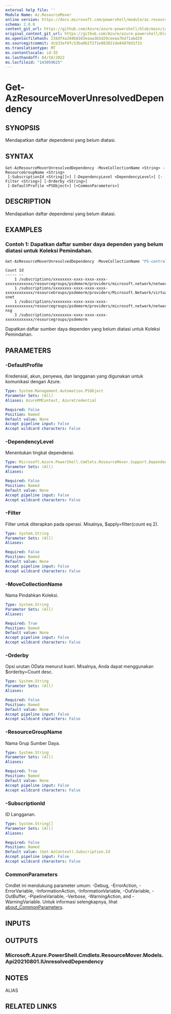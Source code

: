 ```yaml
---
external help file: ''
Module Name: Az.ResourceMover
online version: https://docs.microsoft.com/powershell/module/az.resourcemover/get-azresourcemoverunresolveddependency
schema: 2.0.0
content_git_url: https://github.com/Azure/azure-powershell/blob/main/src/ResourceMover/help/Get-AzResourceMoverUnresolvedDependency.md
original_content_git_url: https://github.com/Azure/azure-powershell/blob/main/src/ResourceMover/help/Get-AzResourceMoverUnresolvedDependency.md
ms.openlocfilehash: 238df4a284b8103eaaa3b5d29ceeaa7bd71abd29
ms.sourcegitcommit: dcb33efdfc53ba0b2f271e883021de84878d1f31
ms.translationtype: MT
ms.contentlocale: id-ID
ms.lasthandoff: 04/18/2022
ms.locfileid: "143059625"
---
```

# Get-AzResourceMoverUnresolvedDependency

## SYNOPSIS
Mendapatkan daftar dependensi yang belum diatasi.

## SYNTAX

```
Get-AzResourceMoverUnresolvedDependency -MoveCollectionName <String> -ResourceGroupName <String>
 [-SubscriptionId <String[]>] [-DependencyLevel <DependencyLevel>] [-Filter <String>] [-Orderby <String>]
 [-DefaultProfile <PSObject>] [<CommonParameters>]
```

## DESCRIPTION
Mendapatkan daftar dependensi yang belum diatasi.

## EXAMPLES

### Contoh 1: Dapatkan daftar sumber daya dependen yang belum diatasi untuk Koleksi Pemindahan.
```powershell
Get-AzResourceMoverUnresolvedDependency -MoveCollectionName "PS-centralus-westcentralus-demoRMS" -ResourceGroupName "RG-MoveCollection-demoRMS" -DependencyLevel Descendant
```

```output
Count Id                                                                                                                                        
----- --                                                                                                                                        
    1 /subscriptions/xxxxxxxx-xxxx-xxxx-xxxx-xxxxxxxxxxxx/resourcegroups/psdemorm/providers/microsoft.network/networkinterfaces/psdemovm111   
    1 /subscriptions/xxxxxxxx-xxxx-xxxx-xxxx-xxxxxxxxxxxx/resourceGroups/psdemorm/providers/Microsoft.Network/virtualNetworks/psdemorm-vnet     
    1 /subscriptions/xxxxxxxx-xxxx-xxxx-xxxx-xxxxxxxxxxxx/resourcegroups/psdemorm/providers/microsoft.network/networksecuritygroups/psdemovm-nsg
    3 /subscriptions/xxxxxxxx-xxxx-xxxx-xxxx-xxxxxxxxxxxx/resourcegroups/psdemorm
```

Dapatkan daftar sumber daya dependen yang belum diatasi untuk Koleksi Pemindahan.

## PARAMETERS

### -DefaultProfile
Kredensial, akun, penyewa, dan langganan yang digunakan untuk komunikasi dengan Azure.

```yaml
Type: System.Management.Automation.PSObject
Parameter Sets: (All)
Aliases: AzureRMContext, AzureCredential

Required: False
Position: Named
Default value: None
Accept pipeline input: False
Accept wildcard characters: False
```

### -DependencyLevel
Menentukan tingkat dependensi.

```yaml
Type: Microsoft.Azure.PowerShell.Cmdlets.ResourceMover.Support.DependencyLevel
Parameter Sets: (All)
Aliases:

Required: False
Position: Named
Default value: None
Accept pipeline input: False
Accept wildcard characters: False
```

### -Filter
Filter untuk diterapkan pada operasi.
Misalnya, $apply=filter(count eq 2).

```yaml
Type: System.String
Parameter Sets: (All)
Aliases:

Required: False
Position: Named
Default value: None
Accept pipeline input: False
Accept wildcard characters: False
```

### -MoveCollectionName
Nama Pindahkan Koleksi.

```yaml
Type: System.String
Parameter Sets: (All)
Aliases:

Required: True
Position: Named
Default value: None
Accept pipeline input: False
Accept wildcard characters: False
```

### -Orderby
Opsi urutan OData menurut kueri.
Misalnya, Anda dapat menggunakan $orderby=Count desc.

```yaml
Type: System.String
Parameter Sets: (All)
Aliases:

Required: False
Position: Named
Default value: None
Accept pipeline input: False
Accept wildcard characters: False
```

### -ResourceGroupName
Nama Grup Sumber Daya.

```yaml
Type: System.String
Parameter Sets: (All)
Aliases:

Required: True
Position: Named
Default value: None
Accept pipeline input: False
Accept wildcard characters: False
```

### -SubscriptionId
ID Langganan.

```yaml
Type: System.String[]
Parameter Sets: (All)
Aliases:

Required: False
Position: Named
Default value: (Get-AzContext).Subscription.Id
Accept pipeline input: False
Accept wildcard characters: False
```

### CommonParameters
Cmdlet ini mendukung parameter umum: -Debug, -ErrorAction, -ErrorVariable, -InformationAction, -InformationVariable, -OutVariable, -OutBuffer, -PipelineVariable, -Verbose, -WarningAction, and -WarningVariable. Untuk informasi selengkapnya, lihat [about_CommonParameters](http://go.microsoft.com/fwlink/?LinkID=113216).

## INPUTS

## OUTPUTS

### Microsoft.Azure.PowerShell.Cmdlets.ResourceMover.Models.Api20210801.IUnresolvedDependency

## NOTES

ALIAS

## RELATED LINKS

